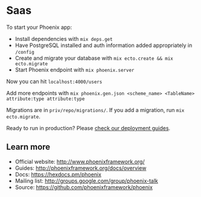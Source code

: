 # Saas

To start your Phoenix app:

  * Install dependencies with `mix deps.get`
  * Have PostgreSQL installed and auth information added appropriately in `/config`
  * Create and migrate your database with `mix ecto.create && mix ecto.migrate`
  * Start Phoenix endpoint with `mix phoenix.server`

Now you can hit `localhost:4000/users`

Add more endpoints with `mix phoenix.gen.json <scheme_name> <TableName> attribute:type attribute:type`

Migrations are in `priv/repo/migrations/`. If you add a migration, run `mix ecto.migrate`.

Ready to run in production? Please [check our deployment guides](http://www.phoenixframework.org/docs/deployment).

## Learn more

  * Official website: http://www.phoenixframework.org/
  * Guides: http://phoenixframework.org/docs/overview
  * Docs: https://hexdocs.pm/phoenix
  * Mailing list: http://groups.google.com/group/phoenix-talk
  * Source: https://github.com/phoenixframework/phoenix
